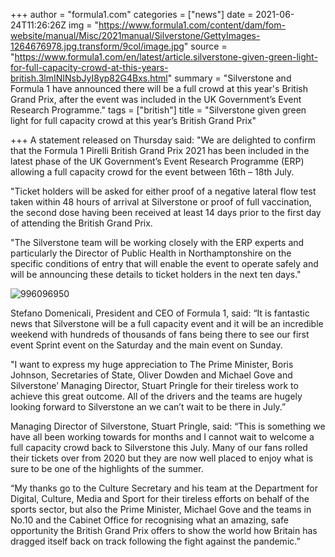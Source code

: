 +++
author = "formula1.com"
categories = ["news"]
date = 2021-06-24T11:26:26Z
img = "https://www.formula1.com/content/dam/fom-website/manual/Misc/2021manual/Silverstone/GettyImages-1264676978.jpg.transform/9col/image.jpg"
source = "https://www.formula1.com/en/latest/article.silverstone-given-green-light-for-full-capacity-crowd-at-this-years-british.3lmININsbJyI8yp82G4Bxs.html"
summary = "Silverstone and Formula 1 have announced there will be a full crowd at this year's British Grand Prix, after the event was included in the UK Government’s Event Research Programme."
tags = ["british"]
title = "Silverstone given green light for full capacity crowd at this year’s British Grand Prix"

+++
A statement released on Thursday said: "We are delighted to confirm that the Formula 1 Pirelli British Grand Prix 2021 has been included in the latest phase of the UK Government’s Event Research Programme (ERP) allowing a full capacity crowd for the event between 16th – 18th July.

"Ticket holders will be asked for either proof of a negative lateral flow test taken within 48 hours of arrival at Silverstone or proof of full vaccination, the second dose having been received at least 14 days prior to the first day of attending the British Grand Prix.

"The Silverstone team will be working closely with the ERP experts and particularly the Director of Public Health in Northamptonshire on the specific conditions of entry that will enable the event to operate safely and will be announcing these details to ticket holders in the next ten days."

![996096950](https://www.formula1.com/content/dam/fom-website/manual/Misc/2021manual/Silverstone/GettyImages-996096950.jpg.transform/9col/image.jpg)

Stefano Domenicali, President and CEO of Formula 1, said: “It is fantastic news that Silverstone will be a full capacity event and it will be an incredible weekend with hundreds of thousands of fans being there to see our first event Sprint event on the Saturday and the main event on Sunday.

"I want to express my huge appreciation to The Prime Minister, Boris Johnson, Secretaries of State, Oliver Dowden and Michael Gove and Silverstone’ Managing Director, Stuart Pringle for their tireless work to achieve this great outcome. All of the drivers and the teams are hugely looking forward to Silverstone an we can’t wait to be there in July.”

Managing Director of Silverstone, Stuart Pringle, said: “This is something we have all been working towards for months and I cannot wait to welcome a full capacity crowd back to Silverstone this July. Many of our fans rolled their tickets over from 2020 but they are now well placed to enjoy what is sure to be one of the highlights of the summer.

“My thanks go to the Culture Secretary and his team at the Department for Digital, Culture, Media and Sport for their tireless efforts on behalf of the sports sector, but also the Prime Minister, Michael Gove and the teams in No.10 and the Cabinet Office for recognising what an amazing, safe opportunity the British Grand Prix offers to show the world how Britain has dragged itself back on track following the fight against the pandemic.”
